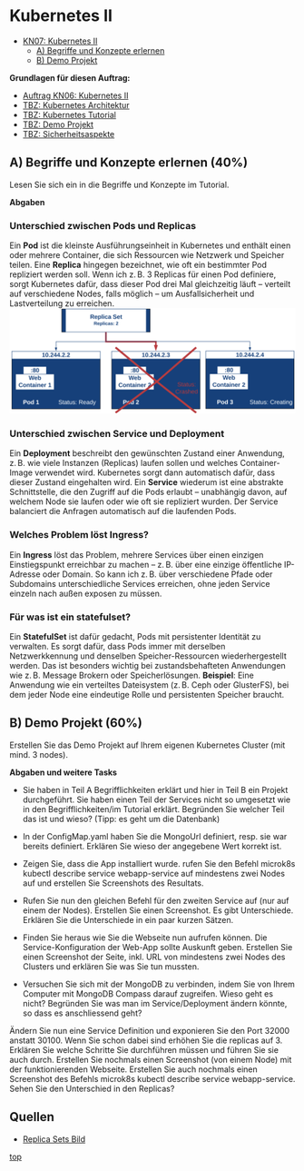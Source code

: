 # Kubernetes II
- [KN07: Kubernetes II](#kubernetes-ii)
    - [A) Begriffe und Konzepte erlernen](#a-begriffe-und-konzepte-erlernen-40)
    - [B) Demo Projekt](#b-demo-projekt-60)

**Grundlagen für diesen Auftrag:**
- [Auftrag KN06: Kubernetes II](https://gitlab.com/ch-tbz-it/Stud/m347/-/blob/main/Leistungsbeurteilung/KN07/KN07.md?ref_type=heads)
- [TBZ: Kubernetes Architektur](https://gitlab.com/ch-tbz-it/Stud/m347/-/tree/main/Kubernetes)
- [TBZ: Kubernetes Tutorial](https://gitlab.com/ch-tbz-it/Stud/m347/-/tree/main/Kubernetes/Tutorial)
- [TBZ: Demo Projekt](https://gitlab.com/ch-tbz-it/Stud/m347/-/tree/main/Kubernetes/Demo%20Project)
- [TBZ: Sicherheitsaspekte](https://gitlab.com/ch-tbz-it/Stud/m347/-/tree/main/Kubernetes/Sicherheitsaspekte)


## A) Begriffe und Konzepte erlernen (40%)
Lesen Sie sich ein in die Begriffe und Konzepte im Tutorial.

**Abgaben**

### Unterschied zwischen Pods und Replicas

Ein **Pod** ist die kleinste Ausführungseinheit in Kubernetes und enthält einen oder mehrere Container, die sich Ressourcen wie Netzwerk und Speicher teilen. Eine **Replica** hingegen bezeichnet, wie oft ein bestimmter Pod repliziert werden soll. Wenn ich z. B. 3 Replicas für einen Pod definiere, sorgt Kubernetes dafür, dass dieser Pod drei Mal gleichzeitig läuft – verteilt auf verschiedene Nodes, falls möglich – um Ausfallsicherheit und Lastverteilung zu erreichen.
![Pods & Replicas](../image/PotsRecplica.webp)
### Unterschied zwischen Service und Deployment

Ein **Deployment** beschreibt den gewünschten Zustand einer Anwendung, z. B. wie viele Instanzen (Replicas) laufen sollen und welches Container-Image verwendet wird. Kubernetes sorgt dann automatisch dafür, dass dieser Zustand eingehalten wird. Ein **Service** wiederum ist eine abstrakte Schnittstelle, die den Zugriff auf die Pods erlaubt – unabhängig davon, auf welchem Node sie laufen oder wie oft sie repliziert wurden. Der Service balanciert die Anfragen automatisch auf die laufenden Pods.

### Welches Problem löst Ingress?

Ein **Ingress** löst das Problem, mehrere Services über einen einzigen Einstiegspunkt erreichbar zu machen – z. B. über eine einzige öffentliche IP-Adresse oder Domain. So kann ich z. B. über verschiedene Pfade oder Subdomains unterschiedliche Services erreichen, ohne jeden Service einzeln nach außen exposen zu müssen.
### Für was ist ein statefulset?
Ein **StatefulSet** ist dafür gedacht, Pods mit persistenter Identität zu verwalten. Es sorgt dafür, dass Pods immer mit derselben Netzwerkkennung und denselben Speicher-Ressourcen wiederhergestellt werden. Das ist besonders wichtig bei zustandsbehafteten Anwendungen wie z. B. Message Brokern oder Speicherlösungen.
**Beispiel**: Eine Anwendung wie ein verteiltes Dateisystem (z. B. Ceph oder GlusterFS), bei dem jeder Node eine eindeutige Rolle und persistenten Speicher braucht.

## B) Demo Projekt (60%)
Erstellen Sie das Demo Projekt auf Ihrem eigenen Kubernetes Cluster (mit mind. 3 nodes).

**Abgaben und weitere Tasks**

- Sie haben in Teil A Begrifflichkeiten erklärt und hier in Teil B ein Projekt durchgeführt. Sie haben einen Teil der Services nicht so umgesetzt wie in den Begrifflichkeiten/im Tutorial erklärt. Begründen Sie welcher Teil das ist und wieso? (Tipp: es geht um die Datenbank)


- In der ConfigMap.yaml haben Sie die MongoUrl definiert, resp. sie war bereits definiert. Erklären Sie wieso der angegebene Wert korrekt ist.


- Zeigen Sie, dass die App installiert wurde. rufen Sie den Befehl microk8s kubectl describe service webapp-service auf mindestens zwei Nodes auf und erstellen Sie Screenshots des Resultats.


- Rufen Sie nun den gleichen Befehl für den zweiten Service auf (nur auf einem der Nodes). Erstellen Sie einen Screenshot. Es gibt Unterschiede. Erklären Sie die Unterschiede in ein paar kurzen Sätzen.


- Finden Sie heraus wie Sie die Webseite nun aufrufen können. Die Service-Konfiguration der Web-App sollte Auskunft geben. Erstellen Sie einen Screenshot der Seite, inkl. URL von mindestens zwei Nodes des Clusters und erklären Sie was Sie tun mussten.


- Versuchen Sie sich mit der MongoDB zu verbinden, indem Sie von Ihrem Computer mit MongoDB Compass darauf zugreifen. Wieso geht es nicht? Begründen Sie was man im Service/Deployment ändern könnte, so dass es anschliessend geht?


Ändern Sie nun eine Service Definition und exponieren Sie den Port 32000 anstatt 30100. Wenn Sie schon dabei sind erhöhen Sie die replicas auf 3. Erklären Sie welche Schritte Sie durchführen müssen und führen Sie sie auch durch. Erstellen Sie nochmals einen Screenshot (von einem Node) mit der funktionierenden Webseite. Erstellen Sie auch nochmals einen Screenshot des Befehls microk8s kubectl describe service webapp-service. Sehen Sie den Unterschied in den Replicas?


## Quellen
- [Replica Sets Bild](https://theithollow.com/2019/01/28/kubernetes-replica-sets/)


[top](#kubernetes-ii)